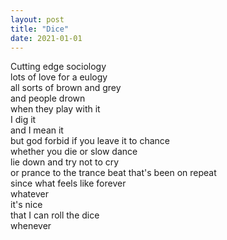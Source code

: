 ```yaml
---
layout: post
title: "Dice"
date: 2021-01-01
---
```


Cutting edge sociology  
lots of love for a eulogy  
all sorts of brown and grey  
and people drown  
when they play with it  
I dig it  
and I mean it  
but god forbid if you leave it to chance  
whether you die or slow dance  
lie down and try not to cry  
or prance to the trance beat that's been on repeat  
since what feels like forever  
whatever  
it's nice  
that I can roll the dice  
whenever
